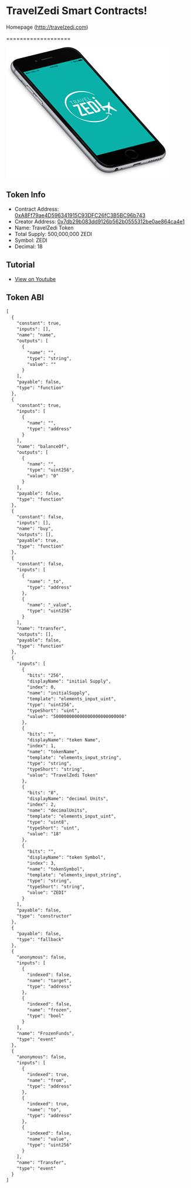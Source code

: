 # TravelZedi Smart Contracts!
Homepage (http://travelzedi.com)

===================

<img src="assets/mobile-header.png" />

Token Info
-------------
- Contract Address: [0xA8Ff79ae4D596341915C93DFC26fC3B5BC96b743](https://etherscan.io/address/0xa8ff79ae4d596341915c93dfc26fc3b5bc96b743)
- Creator Address: [0x7db29b083dd9126b562b0555312be0ae864ca4e1](https://etherscan.io/address/0x7db29b083dd9126b562b0555312be0ae864ca4e1)
- Name: TravelZedi Token
- Total Supply: 500,000,000 ZEDI
- Symbol: ZEDI
- Decimal: 18

Tutorial
-------------
- [View on Youtube](https://www.youtube.com/)

Token ABI
-------------
```
[
  {
    "constant": true,
    "inputs": [],
    "name": "name",
    "outputs": [
      {
        "name": "",
        "type": "string",
        "value": ""
      }
    ],
    "payable": false,
    "type": "function"
  },
  {
    "constant": true,
    "inputs": [
      {
        "name": "",
        "type": "address"
      }
    ],
    "name": "balanceOf",
    "outputs": [
      {
        "name": "",
        "type": "uint256",
        "value": "0"
      }
    ],
    "payable": false,
    "type": "function"
  },
  {
    "constant": false,
    "inputs": [],
    "name": "buy",
    "outputs": [],
    "payable": true,
    "type": "function"
  },
  {
    "constant": false,
    "inputs": [
      {
        "name": "_to",
        "type": "address"
      },
      {
        "name": "_value",
        "type": "uint256"
      }
    ],
    "name": "transfer",
    "outputs": [],
    "payable": false,
    "type": "function"
  },
  {
    "inputs": [
      {
        "bits": "256",
        "displayName": "initial Supply",
        "index": 0,
        "name": "initialSupply",
        "template": "elements_input_uint",
        "type": "uint256",
        "typeShort": "uint",
        "value": "500000000000000000000000000"
      },
      {
        "bits": "",
        "displayName": "token Name",
        "index": 1,
        "name": "tokenName",
        "template": "elements_input_string",
        "type": "string",
        "typeShort": "string",
        "value": "TravelZedi Token"
      },
      {
        "bits": "8",
        "displayName": "decimal Units",
        "index": 2,
        "name": "decimalUnits",
        "template": "elements_input_uint",
        "type": "uint8",
        "typeShort": "uint",
        "value": "18"
      },
      {
        "bits": "",
        "displayName": "token Symbol",
        "index": 3,
        "name": "tokenSymbol",
        "template": "elements_input_string",
        "type": "string",
        "typeShort": "string",
        "value": "ZEDI"
      }
    ],
    "payable": false,
    "type": "constructor"
  },
  {
    "payable": false,
    "type": "fallback"
  },
  {
    "anonymous": false,
    "inputs": [
      {
        "indexed": false,
        "name": "target",
        "type": "address"
      },
      {
        "indexed": false,
        "name": "frozen",
        "type": "bool"
      }
    ],
    "name": "FrozenFunds",
    "type": "event"
  },
  {
    "anonymous": false,
    "inputs": [
      {
        "indexed": true,
        "name": "from",
        "type": "address"
      },
      {
        "indexed": true,
        "name": "to",
        "type": "address"
      },
      {
        "indexed": false,
        "name": "value",
        "type": "uint256"
      }
    ],
    "name": "Transfer",
    "type": "event"
  }
]
```